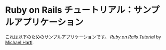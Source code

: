 # Ruby on Rails チュートリアル：サンプルアプリケーション

これは以下のためのサンプルアプリケーションです。
[*Ruby on Rails Tutorial*](http://railstutorial/jp/)
by [Michael Hartl](http://michaelhartl.com/).
